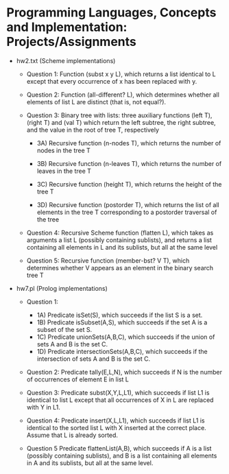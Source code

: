# Programming Languages, Concepts and Implementation: Projects/Assignments

* hw2.txt (Scheme implementations)

  *  Question 1: Function (subst x y L), which returns a list identical to L except that every occurrence of x has been replaced with y.
    
  *  Question 2: Function (all-different? L), which determines whether all elements of list L are distinct (that is, not equal?).
 
  *  Question 3: Binary tree with lists: three auxiliary functions (left T), (right T) and (val T) which return the left subtree, the right subtree, and the value in the root of tree T, respectively
 
     * 3A) Recursive function (n-nodes T), which returns the number of nodes in the tree T
 
     * 3B) Recursive function (n-leaves T), which returns the number of leaves in the tree T
 
     * 3C) Recursive function (height T), which returns the height of
the tree T

     * 3D) Recursive function (postorder T), which returns the list of all elements in the tree T corresponding to a postorder traversal of the tree

  * Question 4: Recursive Scheme function (flatten L), which takes as arguments a list L (possibly containing sublists), and returns a list containing all elements in L and its sublists, but all at the same level
 
  * Question 5: Recursive function (member-bst? V T), which determines whether V appears as an element in the binary search tree T

* hw7.pl (Prolog implementations)

  * Question 1:

    * 1A) Predicate isSet(S), which succeeds if the list S is a set.
    * 1B) Predicate isSubset(A,S), which succeeds if the set A is a subset of the set S.
    * 1C) Predicate unionSets(A,B,C), which succeeds if the union of sets A and B is the set C.
    * 1D) Predicate intersectionSets(A,B,C), which succeeds if the intersection of sets A and B is the set C.
  
  * Question 2: Predicate tally(E,L,N), which succeeds if N is the number of occurrences of element E in list L

  * Question 3: Predicate subst(X,Y,L,L1), which succeeds if list L1 is identical to list L except that all occurrences of X in L are replaced with Y in L1.

  * Question 4: Predicate insert(X,L,L1), which succeeds if list L1 is identical to the sorted list L with X inserted at the correct place. Assume that L is already sorted.

  * Question 5 Predicate flattenList(A,B), which succeeds if A is a list (possibly containing sublists), and B is a list containing all elements in A and its sublists, but all at the same level.
